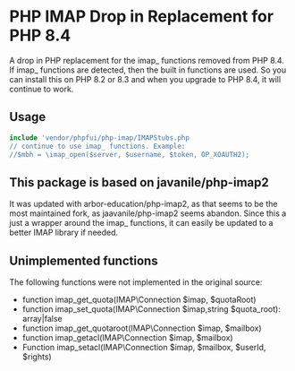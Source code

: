 # PHP IMAP Drop in Replacement for PHP 8.4

A drop in PHP replacement for the imap_ functions removed from PHP 8.4. If imap_ functions are detected, then the built in functions are used. So you can install this on PHP 8.2 or 8.3 and when you upgrade to PHP 8.4, it will continue to work.

## Usage

```php
include 'vendor/phpfui/php-imap/IMAPStubs.php
// continue to use imap_ functions. Example:
//$mbh = \imap_open($server, $username, $token, OP_XOAUTH2);
```

## This package is based on javanile/php-imap2

It was updated with arbor-education/php-imap2, as that seems to be the most maintained fork, as jaavanile/php-imap2 seems abandon. Since this a just a wrapper around the imap_ functions, it can easily be updated to a better IMAP library if needed.

## Unimplemented functions

The following functions were not implemented in the original source:

* function imap_get_quota(IMAP\Connection $imap, $quotaRoot)
* function imap_set_quota(IMAP\Connection $imap,string $quota_root): array|false
* function imap_get_quotaroot(IMAP\Connection $imap, $mailbox)
* function imap_getacl(IMAP\Connection $imap, $mailbox)
* Function imap_setacl(IMAP\Connection $imap, $mailbox, $userId, $rights)




